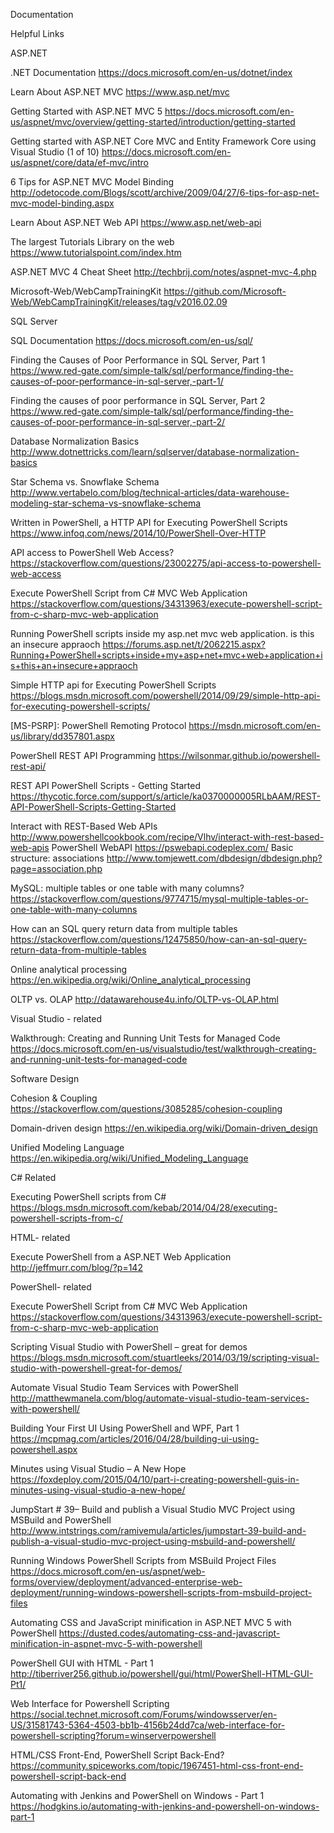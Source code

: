Documentation

Helpful Links

ASP.NET

.NET Documentation https://docs.microsoft.com/en-us/dotnet/index

Learn About ASP.NET MVC https://www.asp.net/mvc

Getting Started with ASP.NET MVC 5 https://docs.microsoft.com/en-us/aspnet/mvc/overview/getting-started/introduction/getting-started

Getting started with ASP.NET Core MVC and Entity Framework Core using Visual Studio (1 of 10) https://docs.microsoft.com/en-us/aspnet/core/data/ef-mvc/intro

6 Tips for ASP.NET MVC Model Binding http://odetocode.com/Blogs/scott/archive/2009/04/27/6-tips-for-asp-net-mvc-model-binding.aspx

Learn About ASP.NET Web API https://www.asp.net/web-api

The largest Tutorials Library on the web https://www.tutorialspoint.com/index.htm

ASP.NET MVC 4 Cheat Sheet http://techbrij.com/notes/aspnet-mvc-4.php

Microsoft-Web/WebCampTrainingKit https://github.com/Microsoft-Web/WebCampTrainingKit/releases/tag/v2016.02.09

SQL Server

SQL Documentation https://docs.microsoft.com/en-us/sql/

Finding the Causes of Poor Performance in SQL Server, Part 1 https://www.red-gate.com/simple-talk/sql/performance/finding-the-causes-of-poor-performance-in-sql-server,-part-1/

Finding the causes of poor performance in SQL Server, Part 2 https://www.red-gate.com/simple-talk/sql/performance/finding-the-causes-of-poor-performance-in-sql-server,-part-2/

Database Normalization Basics http://www.dotnettricks.com/learn/sqlserver/database-normalization-basics

Star Schema vs. Snowflake Schema http://www.vertabelo.com/blog/technical-articles/data-warehouse-modeling-star-schema-vs-snowflake-schema


Written in PowerShell, a HTTP API for Executing PowerShell Scripts https://www.infoq.com/news/2014/10/PowerShell-Over-HTTP

API access to PowerShell Web Access? https://stackoverflow.com/questions/23002275/api-access-to-powershell-web-access

Execute PowerShell Script from C# MVC Web Application https://stackoverflow.com/questions/34313963/execute-powershell-script-from-c-sharp-mvc-web-application

Running PowerShell scripts inside my asp.net mvc web application. is this an insecure appraoch https://forums.asp.net/t/2062215.aspx?Running+PowerShell+scripts+inside+my+asp+net+mvc+web+application+is+this+an+insecure+appraoch

Simple HTTP api for Executing PowerShell Scripts https://blogs.msdn.microsoft.com/powershell/2014/09/29/simple-http-api-for-executing-powershell-scripts/

[MS-PSRP]: PowerShell Remoting Protocol https://msdn.microsoft.com/en-us/library/dd357801.aspx

PowerShell REST API Programming https://wilsonmar.github.io/powershell-rest-api/

REST API PowerShell Scripts - Getting Started https://thycotic.force.com/support/s/article/ka0370000005RLbAAM/REST-API-PowerShell-Scripts-Getting-Started

Interact with REST-Based Web APIs http://www.powershellcookbook.com/recipe/Vlhv/interact-with-rest-based-web-apis
PowerShell WebAPI https://pswebapi.codeplex.com/
Basic structure: associations http://www.tomjewett.com/dbdesign/dbdesign.php?page=association.php

MySQL: multiple tables or one table with many columns? https://stackoverflow.com/questions/9774715/mysql-multiple-tables-or-one-table-with-many-columns

How can an SQL query return data from multiple tables https://stackoverflow.com/questions/12475850/how-can-an-sql-query-return-data-from-multiple-tables

Online analytical processing https://en.wikipedia.org/wiki/Online_analytical_processing

OLTP vs. OLAP http://datawarehouse4u.info/OLTP-vs-OLAP.html

Visual Studio - related

Walkthrough: Creating and Running Unit Tests for Managed Code https://docs.microsoft.com/en-us/visualstudio/test/walkthrough-creating-and-running-unit-tests-for-managed-code

Software Design

Cohesion & Coupling https://stackoverflow.com/questions/3085285/cohesion-coupling

Domain-driven design https://en.wikipedia.org/wiki/Domain-driven_design

Unified Modeling Language https://en.wikipedia.org/wiki/Unified_Modeling_Language

C# Related

Executing PowerShell scripts from C# https://blogs.msdn.microsoft.com/kebab/2014/04/28/executing-powershell-scripts-from-c/

HTML- related

Execute PowerShell from a ASP.NET Web Application http://jeffmurr.com/blog/?p=142

PowerShell- related

Execute PowerShell Script from C# MVC Web Application https://stackoverflow.com/questions/34313963/execute-powershell-script-from-c-sharp-mvc-web-application

Scripting Visual Studio with PowerShell – great for demos https://blogs.msdn.microsoft.com/stuartleeks/2014/03/19/scripting-visual-studio-with-powershell-great-for-demos/

Automate Visual Studio Team Services with PowerShell http://matthewmanela.com/blog/automate-visual-studio-team-services-with-powershell/

Building Your First UI Using PowerShell and WPF, Part 1 https://mcpmag.com/articles/2016/04/28/building-ui-using-powershell.aspx

Minutes using Visual Studio – A New Hope https://foxdeploy.com/2015/04/10/part-i-creating-powershell-guis-in-minutes-using-visual-studio-a-new-hope/

JumpStart # 39– Build and publish a Visual Studio MVC Project using MSBuild and PowerShell http://www.intstrings.com/ramivemula/articles/jumpstart-39-build-and-publish-a-visual-studio-mvc-project-using-msbuild-and-powershell/

Running Windows PowerShell Scripts from MSBuild Project Files https://docs.microsoft.com/en-us/aspnet/web-forms/overview/deployment/advanced-enterprise-web-deployment/running-windows-powershell-scripts-from-msbuild-project-files

Automating CSS and JavaScript minification in ASP.NET MVC 5 with PowerShell https://dusted.codes/automating-css-and-javascript-minification-in-aspnet-mvc-5-with-powershell

PowerShell GUI with HTML - Part 1 http://tiberriver256.github.io/powershell/gui/html/PowerShell-HTML-GUI-Pt1/

Web Interface for Powershell Scripting https://social.technet.microsoft.com/Forums/windowsserver/en-US/31581743-5364-4503-bb1b-4156b24dd7ca/web-interface-for-powershell-scripting?forum=winserverpowershell

HTML/CSS Front-End, PowerShell Script Back-End? https://community.spiceworks.com/topic/1967451-html-css-front-end-powershell-script-back-end

Automating with Jenkins and PowerShell on Windows - Part 1 https://hodgkins.io/automating-with-jenkins-and-powershell-on-windows-part-1
